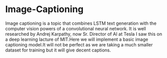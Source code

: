 # Image-Captioning

Image captioning is a topic that combines LSTM text generation with the computer vision powers of a convolutional neural network. It is well researched by Andrej Karpathy, now Sr. Director of AI at Tesla I saw this on a deep learning lacture of MIT.Here we will implement a basic image captioning model.It will not be perfect as we are taking a much smaller dataset for training but it will give decent captions.
